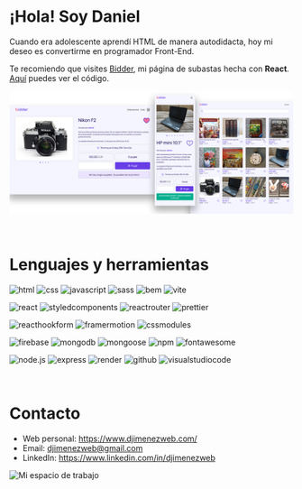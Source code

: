 # ¡Hola! Soy Daniel

Cuando era adolescente aprendí HTML de manera autodidacta, hoy mi deseo es convertirme en programador Front-End.

Te recomiendo que visites [Bidder](https://bidder.onrender.com/), mi página de subastas hecha con **React**. [Aquí](https://github.com/djimenezweb/bidder) puedes ver el código.

[![Bidder](https://github.com/djimenezweb/bidder/blob/main/public/assets/samples/bidder.jpg?raw=true)](https://bidder.onrender.com/)

<p></p><br>

# Lenguajes y herramientas

![html](https://img.shields.io/static/v1?label=&message=html&color=E34F26&logo=html5&logoColor=white&style=for-the-badge)
![css](https://img.shields.io/static/v1?label=&message=css&color=1572B6&logo=css3&logoColor=white&style=for-the-badge)
![javascript](https://img.shields.io/static/v1?label=&message=javascript&color=f7df1e&logo=javascript&logoColor=black&style=for-the-badge)
![sass](https://img.shields.io/static/v1?label=&message=sass&color=cc6699&logo=sass&logoColor=white&style=for-the-badge)
![bem](https://img.shields.io/static/v1?label=&message=bem&color=000&logo=bem&logoColor=fff&style=for-the-badge)
![vite](https://img.shields.io/static/v1?label=&message=vite&color=646cff&logo=vite&logoColor=white&style=for-the-badge)

![react](https://img.shields.io/static/v1?label=&message=react&color=61dafb&logo=react&logoColor=black&style=for-the-badge)
![styledcomponents](https://img.shields.io/static/v1?label=&message=styled%20components&color=db7093&logo=styledcomponents&logoColor=white&style=for-the-badge)
![reactrouter](https://img.shields.io/static/v1?label=&message=react%20router&color=ca4245&logo=reactrouter&logoColor=white&style=for-the-badge)
![prettier](https://img.shields.io/static/v1?label=&message=prettier&color=F7B93E&logo=prettier&logoColor=white&style=for-the-badge)

![reacthookform](https://img.shields.io/static/v1?label=&message=react%20hook%20form&color=ec5990&logo=reacthookform&logoColor=white&style=for-the-badge)
![framermotion](https://img.shields.io/static/v1?label=&message=framer%20motion&color=0055FF&logo=framer&logoColor=white&style=for-the-badge)
![cssmodules](https://img.shields.io/static/v1?label=&message=css%20modules&color=000&logo=cssmodules&logoColor=fff&style=for-the-badge)

![firebase](https://img.shields.io/static/v1?label=&message=firebase&color=ffca28&logo=firebase&logoColor=black&style=for-the-badge)
![mongodb](https://img.shields.io/static/v1?label=&message=mongodb&color=47a248&logo=mongodb&logoColor=white&style=for-the-badge)
![mongoose](https://img.shields.io/static/v1?label=&message=mongoose&color=880000&logo=mongoose&logoColor=white&style=for-the-badge)
![npm](https://img.shields.io/static/v1?label=&message=npm&color=CB3837&logo=npm&logoColor=white&style=for-the-badge)
![fontawesome](https://img.shields.io/static/v1?label=&message=font%20awesome&color=528DD7&logo=fontawesome&logoColor=white&style=for-the-badge)

![node.js](https://img.shields.io/static/v1?label=&message=node.js&color=339933&logo=node.js&logoColor=white&style=for-the-badge)
![express](https://img.shields.io/static/v1?label=&message=express&color=000&logo=express&logoColor=fff&style=for-the-badge)
![render](https://img.shields.io/static/v1?label=&message=render&color=46e3b7&logo=render&logoColor=white&style=for-the-badge)
![github](https://img.shields.io/static/v1?label=&message=github&color=181717&logo=github&logoColor=fff&style=for-the-badge)
![visualstudiocode](https://img.shields.io/static/v1?label=&message=vs%20code&color=007ACC&logo=visualstudiocode&logoColor=fff&style=for-the-badge)

<p></p><br>

# Contacto

- Web personal: https://www.djimenezweb.com/
- Email: djimenezweb@gmail.com
- LinkedIn: https://www.linkedin.com/in/djimenezweb

![Mi espacio de trabajo](https://github.com/djimenezweb/djimenezweb/blob/main/DSC08323.jpg?raw=true)

<!-- <p align="left">

 <a href="https://www.w3.org/html/" target="_blank" rel="noreferrer">
      <img src="https://raw.githubusercontent.com/devicons/devicon/master/icons/html5/html5-original-wordmark.svg" alt="html5" width="40" height="40"/>
</a>
<a href="https://www.w3.org/Style/CSS/" target="_blank" rel="noreferrer">
    <img src="https://raw.githubusercontent.com/devicons/devicon/master/icons/css3/css3-original-wordmark.svg" alt="css3" width="40" height="40"/>
</a>

<a href="https://developer.mozilla.org/en-US/docs/Web/JavaScript" target="_blank" rel="noreferrer">
  <img src="https://raw.githubusercontent.com/devicons/devicon/master/icons/javascript/javascript-original.svg" alt="javascript" width="40" height="40"/>
</a>

 <a href="https://git-scm.com/" target="_blank" rel="noreferrer">
    <img src="https://www.vectorlogo.zone/logos/git-scm/git-scm-icon.svg" alt="git" width="40" height="40"/>
 </a>

  <a href="https://getbem.com/">
      <img src="http://jennyknuth.com/wp-content/uploads/2018/03/BEM-1.png" target="_blank" rel="noreferrer" width="40" height="40" alt="BEM metodology">
  </a>

  <a href="https://sass-lang.com/">
      <img src="https://upload.wikimedia.org/wikipedia/commons/thumb/9/96/Sass_Logo_Color.svg/2560px-Sass_Logo_Color.svg.png" target="_blank" rel="noreferrer" width="40" alt="BEM metodology">
  </a> -->
